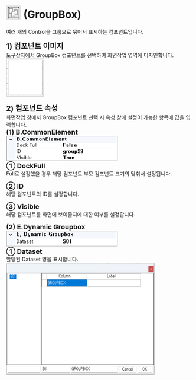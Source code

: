 # <img src="../../.vuepress/public/documentation/view-designer/Structure/Tool_Box/groupbox.png" style="position: relative;top: 5px;" width="40" height="40"> (GroupBox)
여러 개의 Control을 그룹으로 묶어서 표시하는 컴포넌트입니다.<br/>

<b style="font-size: 20px"> 1) 컴포넌트 이미지 </b> <br/>
도구상자에서 GroupBox 컴포넌트를 선택하여 화면작업 영역에 디자인합니다. <br/>
<img src="../../.vuepress/public/documentation/view-designer/groupbox/groupbox_Image.png" style="border: 1px solid #bbb;" width="100" height="100"> <br/>

<b style="font-size: 20px"> 2) 컴포넌트 속성 </b> <br/>
화면작업 창에서 GroupBox 컴포넌트 선택 시 속성 창에 설정이 가능한 항목에 값을 입력합니다. <br/>
<b style="font-size: 18px"> (1) B.CommonElement </b> <br/>
<img src="../../.vuepress/public/documentation/view-designer/groupbox/groupbox_CommonElement.png"  style="border: 1px solid #bbb;" width="300" height="65"/> <br/>
<b style="font-size: 18px"> ① DockFull </b> <br/>
Full로 설정했을 경우 해당 컴포넌트 부모 컴포넌트 크기의 맞춰서 설정됩니다. 

<b style="font-size: 18px"> ② ID </b> <br/>
해당 컴포넌트의 ID를 설정합니다.  

<b style="font-size: 18px"> ③ Visible </b> <br/>
해당 컴포넌트를 화면에 보여줄지에 대한 여부를 설정합니다. 

<b style="font-size: 18px"> (2) E.Dynamic Groupbox </b> <br/>
<img src="../../.vuepress/public/documentation/view-designer/groupbox/groupbox_Dynamic_Groupbox.png"  style="border: 1px solid #bbb;" width="300" height="40"/> <br/>
<b style="font-size: 18px"> ① Dataset </b> <br/>
할당된 Dataset 명을 표시합니다. <br/>
<img src="../../.vuepress/public/documentation/view-designer/groupbox/groupbox_Dataset.png"  style="border: 1px solid #bbb;" width="400" height="300"/> 